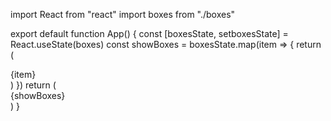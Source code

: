 import React from "react"
import boxes from "./boxes"

export default function App() {
    const [boxesState, setboxesState] = React.useState(boxes)
    const showBoxes = boxesState.map(item => {
        return (
            <div key={item.id} className="box">
                {item}
            </div>
        )
    })
    return (
        <main>
            {showBoxes}
        </main>
    )
}
